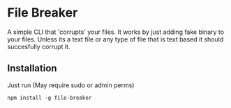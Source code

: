 # File Breaker
A simple CLI that 'corrupts' your files. It works by just adding fake binary to your files. Unless its a text file or any type of file that is text based it should succesfully corrupt it. 

## Installation
Just run (May require sudo or admin perms)
```
npm install -g file-breaker
```

